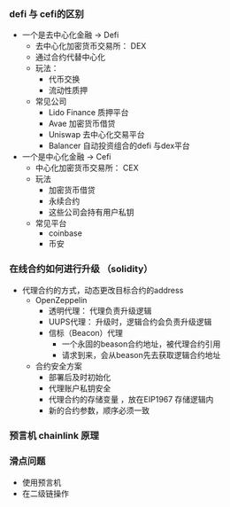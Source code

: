 

### defi 与 cefi的区别
* 一个是去中心化金融 -> Defi 
    * 去中心化加密货币交易所： DEX
    * 通过合约代替中心化
    * 玩法：
        * 代币交换
        * 流动性质押
    * 常见公司
        * Lido Finance 质押平台
        * Avae 加密货币借贷
        * Uniswap 去中心化交易平台
        * Balancer 自动投资组合的defi 与dex平台
* 一个是中心化金融 -> Cefi
    * 中心化加密货币交易所： CEX
    * 玩法
        * 加密货币借贷
        * 永续合约
        * 这些公司会持有用户私钥
    * 常见平台
        * coinbase 
        * 币安


### 在线合约如何进行升级 （solidity）
* 代理合约的方式，动态更改目标合约的address
    * OpenZeppelin
        * 透明代理： 代理负责升级逻辑
        * UUPS代理： 升级时，逻辑合约会负责升级逻辑
        * 信标（Beacon）代理
            * 一个永固的beason合约地址，被代理合约引用
            * 请求到来，会从beason先去获取逻辑合约地址
    * 合约安全方案
        * 部署后及时初始化
        * 代理账户私钥安全
        * 代理合约的存储变量 ，放在EIP1967 存储逻辑内
        * 新的合约参数，顺序必须一致


### 预言机 chainlink 原理

### 滑点问题
* 使用预言机
* 在二级链操作

